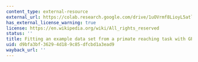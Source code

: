 ```yaml
---
content_type: external-resource
external_url: https://colab.research.google.com/drive/1uOVrmf8LioyL5atl1R8BqsF_5G2p4Hue?usp=sharing
has_external_license_warning: true
license: https://en.wikipedia.org/wiki/All_rights_reserved
status: ''
title: Fitting an example data set from a primate reaching task with GPFA
uid: d9bfa3bf-3629-4d18-9c85-dfcbd1a3ead9
wayback_url: ''
---
```

